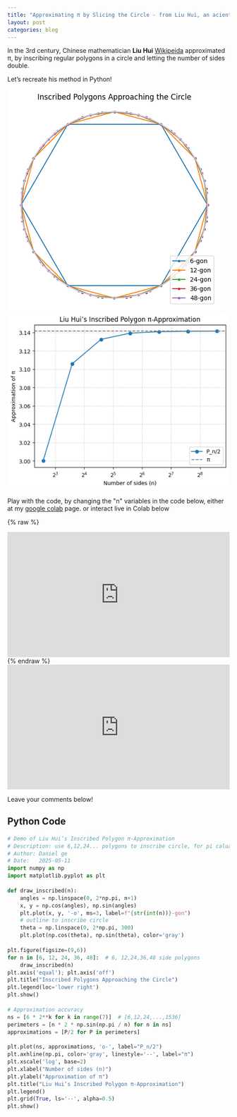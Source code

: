 ```yaml
---
title: "Approximating π by Slicing the Circle - from Liu Hui, an acient Chinese mathmaticians"
layout: post
categories: blog
---
```


In the 3rd century, Chinese mathematician **Liu Hui** [Wikipeida](https://en.wikipedia.org/wiki/Liu_Hui) approximated π, by inscribing regular polygons in a circle and letting the number of sides double. 

Let’s recreate his method in Python!

![Liu Hui polygon approximation – step 1](/assets/images/Liuhui_pi1.png)
![Liu Hui polygon approximation – step 2](/assets/images/LiuHui_pi2.png)

Play with the code, by changing the "n" variables in the code below, 
either at my [google colab](https://colab.research.google.com/drive/1Y7UxuLUH5x6t0dam55hmH56Ai_K78Lxy?usp=sharing) page.
or interact live in Colab below 

{% raw %}
<div style="position:relative; padding-bottom:56.25%; height:0; overflow:hidden;">
  <iframe
    src="https://colab.research.google.com/drive/1Y7UxuLUH5x6t0dam55hmH56Ai_K78Lxy?usp=sharing&output=embed"
    style="position:absolute; top:0; left:0; width:100%; height:100%;"
    frameborder="0"
    allowfullscreen>
  </iframe>
</div>
{% endraw %}


<div style="position:relative; padding-bottom:56.25%; height:0; overflow:hidden;">
  <iframe
    src="https://colab.research.google.com/drive/1Y7UxuLUH5x6t0dam55hmH56Ai_K78Lxy?usp=sharing&embed=true"
    style="position:absolute; top:0; left:0; width:100%; height:100%;"
    frameborder="0"
    allowfullscreen>
  </iframe>
</div>


Leave your comments below!


<section id="comments">
  <script src="https://utteranc.es/client.js"
          repo="harveyge/harveyge.github.io"
          issue-term="pathname"
          theme="github-light"
          crossorigin="anonymous"
          async>
  </script>
</section>



## Python Code

```python
# Demo of Liu Hui’s Inscribed Polygon π-Approximation
# Description: use 6,12,24... polygons to inscribe circle, for pi caluation
# Author: Daniel ge
# Date:   2025-05-11
import numpy as np
import matplotlib.pyplot as plt

def draw_inscribed(n):
    angles = np.linspace(0, 2*np.pi, n+1)
    x, y = np.cos(angles), np.sin(angles)
    plt.plot(x, y, '-o', ms=3, label=f"{str(int(n))}-gon")
    # outline to inscribe circle
    theta = np.linspace(0, 2*np.pi, 300)
    plt.plot(np.cos(theta), np.sin(theta), color='gray')

plt.figure(figsize=(9,6))
for n in [6, 12, 24, 36, 48]:  # 6, 12,24,36,48 side polygons
    draw_inscribed(n)
plt.axis('equal'); plt.axis('off')
plt.title("Inscribed Polygons Approaching the Circle")
plt.legend(loc='lower right')
plt.show()

# Approximation accuracy
ns = [6 * 2**k for k in range(7)]  # [6,12,24,...,1536]
perimeters = [n * 2 * np.sin(np.pi / n) for n in ns]
approximations = [P/2 for P in perimeters]

plt.plot(ns, approximations, 'o-', label="P_n/2")
plt.axhline(np.pi, color='gray', linestyle='--', label="π")
plt.xscale('log', base=2)
plt.xlabel("Number of sides (n)")
plt.ylabel("Approximation of π")
plt.title("Liu Hui’s Inscribed Polygon π-Approximation")
plt.legend()
plt.grid(True, ls='--', alpha=0.5)
plt.show()
```

